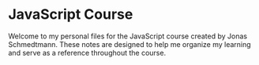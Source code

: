 # JavaScript Course

Welcome to my personal files for the JavaScript course created by Jonas Schmedtmann. These notes are designed to help me organize my learning and serve as a reference throughout the course.
